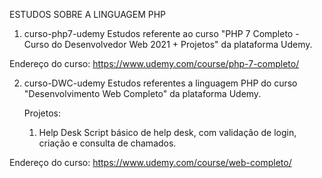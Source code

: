 ESTUDOS SOBRE A LINGUAGEM PHP

1) curso-php7-udemy
	Estudos referente ao curso "PHP 7 Completo - Curso do Desenvolvedor Web 2021 + Projetos" da plataforma Udemy.

Endereço do curso: https://www.udemy.com/course/php-7-completo/

	
2) curso-DWC-udemy
	Estudos referentes a linguagem PHP do curso "Desenvolvimento Web Completo" da plataforma Udemy.

	Projetos:

	1. Help Desk
		Script básico de help desk, com validação de login, criação e consulta de chamados.
		
Endereço do curso: https://www.udemy.com/course/web-completo/